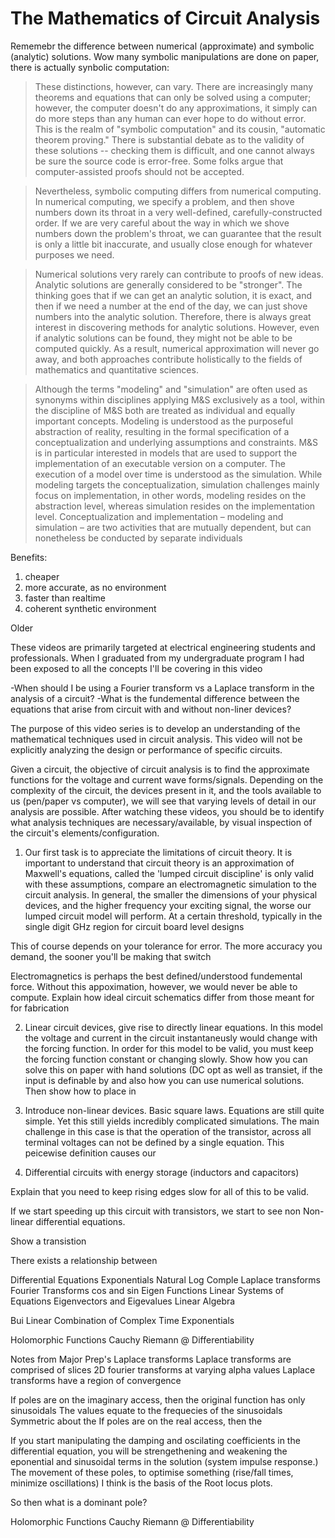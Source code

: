 # The Mathematics of Circuit Analysis

Rememebr the difference between numerical (approximate) and symbolic (analytic) solutions. Wow many symbolic manipulations are done on paper, there is actually synbolic computation:

> These distinctions, however, can vary. There are increasingly many theorems and equations that can only be solved using a computer; however, the computer doesn't do any approximations, it simply can do more steps than any human can ever hope to do without error. This is the realm of "symbolic computation" and its cousin, "automatic theorem proving." There is substantial debate as to the validity of these solutions -- checking them is difficult, and one cannot always be sure the source code is error-free. Some folks argue that computer-assisted proofs should not be accepted. 

> Nevertheless, symbolic computing differs from numerical computing. In numerical computing, we specify a problem, and then shove numbers down its throat in a very well-defined, carefully-constructed order. If we are very careful about the way in which we shove numbers down the problem's throat, we can guarantee that the result is only a little bit inaccurate, and usually close enough for whatever purposes we need.

> Numerical solutions very rarely can contribute to proofs of new ideas. Analytic solutions are generally considered to be "stronger". The thinking goes that if we can get an analytic solution, it is exact, and then if we need a number at the end of the day, we can just shove numbers into the analytic solution. Therefore, there is always great interest in discovering methods for analytic solutions. However, even if analytic solutions can be found, they might not be able to be computed quickly. As a result, numerical approximation will never go away, and both approaches contribute holistically to the fields of mathematics and quantitative sciences.

> Although the terms "modeling" and "simulation" are often used as synonyms within disciplines applying M&S exclusively as a tool, within the discipline of M&S both are treated as individual and equally important concepts. Modeling is understood as the purposeful abstraction of reality, resulting in the formal specification of a conceptualization and underlying assumptions and constraints. M&S is in particular interested in models that are used to support the implementation of an executable version on a computer. The execution of a model over time is understood as the simulation. While modeling targets the conceptualization, simulation challenges mainly focus on implementation, in other words, modeling resides on the abstraction level, whereas simulation resides on the implementation level. Conceptualization and implementation – modeling and simulation – are two activities that are mutually dependent, but can nonetheless be conducted by separate individuals

Benefits:

1. cheaper
2. more accurate, as no environment
3. faster than realtime
4. coherent synthetic environment

Older

These videos are primarily targeted at electrical engineering students and professionals. When I graduated from my undergraduate program I had been exposed to all the concepts I'll be covering in this video

-When should I be using a Fourier transform vs a Laplace transform in the analysis of a circuit?
-What is the fundemental difference between the equations that arise from circuit with and without non-liner devices?


The purpose of this video series is to develop an understanding of the mathematical techniques used in circuit analysis. This video will not be explicitly analyzing the design or performance of specific circuits.

Given a circuit, the objective of circuit analysis is to find the approximate functions for the voltage and current wave forms/signals. Depending on the complexity of the circuit, the devices present in it, and the tools available to us (pen/paper vs computer), we will see that varying levels of detail in our analysis are possible. After watching these videos, you should be to identify what analysis techniques are necessary/available, by visual inspection of the circuit's elements/configuration.

1) Our first task is to appreciate the limitations of circuit theory. It is important to understand that circuit theory is an approximation of Maxwell's equations, called the 'lumped circuit discipline' is only valid with these assumptions, compare an electromagnetic simulation to the circuit analysis. In general, the smaller the dimensions of your physical devices, and the higher frequency your exciting signal, the worse our lumped circuit model will perform. At a certain threshold, typically in the single digit GHz region for circuit board level designs

This of course depends on your tolerance for error. The more accuracy you demand, the sooner you'll be making that switch 

Electromagnetics is perhaps the best defined/understood fundemental force. Without this appoximation, however, we would never be able to compute. Explain how ideal circuit schematics differ from those meant for for fabrication

2) Linear circuit devices, give rise to directly linear equations. In this model the voltage and current in the circuit instantaneusly would change with the forcing function. In order for this model to be valid, you must keep the forcing function constant or changing slowly. Show how you can solve this on paper with hand solutions (DC opt as well as transiet, if the input is definable by  and also how you can use numerical solutions. Then show how to place in

3) Introduce non-linear devices. Basic square laws. Equations are still quite simple. Yet this still yields incredibly complicated simulations. The main challenge in this case is that the operation of the transistor, across all terminal voltages can not be defined by a single equation. This peicewise definition causes our

4) Differential circuits with energy storage (inductors and capacitors)

Explain that you need to keep rising edges slow for all of this to be valid.

If we start speeding up this circuit with transistors, we start to see non Non-linear differential equations. 

Show a transistion







There exists a relationship between


Differential Equations
Exponentials		Natural Log	Comple
Laplace transforms
Fourier Transforms	cos and sin
Eigen Functions
Linear Systems of Equations
Eigenvectors and Eigevalues
Linear Algebra


Bui  Linear Combination of Complex Time Exponentials

Holomorphic Functions
Cauchy Riemann @ Differentiability

Notes from Major Prep's Laplace transforms
Laplace transforms are comprised of slices 2D fourier transforms at varying alpha values
Laplace transforms have a region of convergence

If poles are on the imaginary access, then the original function has only sinusoidals
	The values equate to the frequecies of the sinusoidals
	Symmetric about the 
If poles are on the real access, then the 

If you start manipulating the damping and oscilating coefficients in the differential equation, you will be strengethening and weakening the eponential and sinusoidal terms in the solution (system impulse response.) The movement of these poles, to optimise something (rise/fall times, minimize oscillations) I think is the basis of the Root locus plots.

So then what is a dominant pole?

Holomorphic Functions
Cauchy Riemann @ Differentiability
